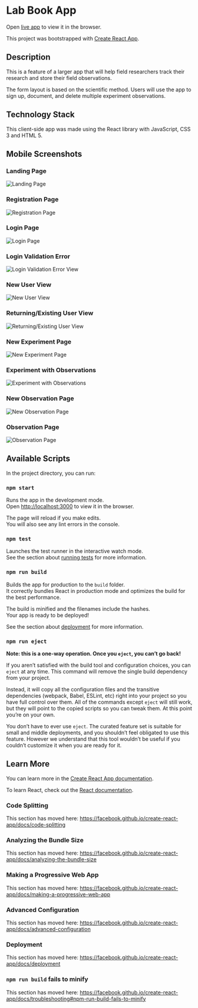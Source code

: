 # Lab Book App

Open [live app](https://lab-book.vercel.app/) to view it in the browser.

This project was bootstrapped with [Create React App](https://github.com/facebook/create-react-app).

## Description 
This is a feature of a larger app that will help field researchers track their research and store their field observations.

The form layout is based on the scientific method. Users will use the app to sign up, document, and delete multiple experiment observations.

## Technology Stack
This client-side app was made using the React library with JavaScript, CSS 3 and HTML 5. 

## Mobile Screenshots

### Landing Page

![Landing Page](AppViews/LandingPage.png)

### Registration Page

![Registration Page](AppViews/RegistrationPage.png)

### Login Page

![Login Page](AppViews/LoginPage.png)

### Login Validation Error

![Login Validation Error View](AppViews/LoginValidationError.png)

### New User View

![New User View](AppViews/NewUserView.png)

### Returning/Existing User View

![Returning/Existing User View](AppViews/ExistingUserView.png)

### New Experiment Page

![New Experiment Page](AppViews/NewExperiment.png)

### Experiment with Observations

![Experiment with Observations](AppViews/ExperimentandObservations.png)

### New Observation Page

![New Observation Page](AppViews/NewObservation.png)

### Observation Page

![Observation Page](AppViews/ObservationPage.png)

## Available Scripts

In the project directory, you can run:

### `npm start`

Runs the app in the development mode.<br />
Open [http://localhost:3000](http://localhost:3000) to view it in the browser.

The page will reload if you make edits.<br />
You will also see any lint errors in the console.

### `npm test`

Launches the test runner in the interactive watch mode.<br />
See the section about [running tests](https://facebook.github.io/create-react-app/docs/running-tests) for more information.

### `npm run build`

Builds the app for production to the `build` folder.<br />
It correctly bundles React in production mode and optimizes the build for the best performance.

The build is minified and the filenames include the hashes.<br />
Your app is ready to be deployed!

See the section about [deployment](https://facebook.github.io/create-react-app/docs/deployment) for more information.

### `npm run eject`

**Note: this is a one-way operation. Once you `eject`, you can’t go back!**

If you aren’t satisfied with the build tool and configuration choices, you can `eject` at any time. This command will remove the single build dependency from your project.

Instead, it will copy all the configuration files and the transitive dependencies (webpack, Babel, ESLint, etc) right into your project so you have full control over them. All of the commands except `eject` will still work, but they will point to the copied scripts so you can tweak them. At this point you’re on your own.

You don’t have to ever use `eject`. The curated feature set is suitable for small and middle deployments, and you shouldn’t feel obligated to use this feature. However we understand that this tool wouldn’t be useful if you couldn’t customize it when you are ready for it.

## Learn More

You can learn more in the [Create React App documentation](https://facebook.github.io/create-react-app/docs/getting-started).

To learn React, check out the [React documentation](https://reactjs.org/).

### Code Splitting

This section has moved here: https://facebook.github.io/create-react-app/docs/code-splitting

### Analyzing the Bundle Size

This section has moved here: https://facebook.github.io/create-react-app/docs/analyzing-the-bundle-size

### Making a Progressive Web App

This section has moved here: https://facebook.github.io/create-react-app/docs/making-a-progressive-web-app

### Advanced Configuration

This section has moved here: https://facebook.github.io/create-react-app/docs/advanced-configuration

### Deployment

This section has moved here: https://facebook.github.io/create-react-app/docs/deployment

### `npm run build` fails to minify

This section has moved here: https://facebook.github.io/create-react-app/docs/troubleshooting#npm-run-build-fails-to-minify

